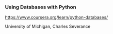 ### Using Databases with Python
https://www.coursera.org/learn/python-databases/

University of Michigan, Charles Severance